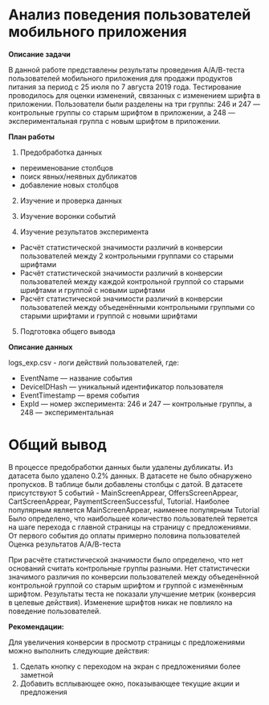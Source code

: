 # Анализ поведения пользователей мобильного приложения

**Описание задачи**

В данной работе представлены результаты проведения А/А/В-теста пользователей мобильного приложения для продажи продуктов питания за период с 25 июля по 7 августа 2019 года. Тестирование проводилось для оценки изменений, связанных с изменением шрифта в приложении. Пользователи были разделены на три группы: 246 и 247 — контрольные группы со старым шрифтом в приложении, а 248 — экспериментальная группа с новым шрифтом в приложении.

**План работы**

1. Предобработка данных
- переименование столбцов
- поиск явных/неявных дубликатов
- добавление новых столбцов

2. Изучение и проверка данных

3. Изучение воронки событий

4. Изучение результатов эксперимента

- Расчёт статистической значимости различий в конверсии пользователей между 2 контрольными группами со старыми шрифтами
- Расчёт статистической значимости различий в конверсии пользователей между каждой контрольной группой со старыми шрифтами и группой с новыми шрифтами
- Расчёт статистической значимости различий в конверсии пользователей между объеденёнными контрольными группыми со старыми шрифтами и группой с новыми шрифтами
5. Подготовка общего вывода

**Описание данных**

logs_exp.csv - логи действий пользователей, где:
- EventName — название события
- DeviceIDHash — уникальный идентификатор пользователя
- EventTimestamp — время события
- ExpId — номер эксперимента: 246 и 247 — контрольные группы, а 248 — экспериментальная

# Общий вывод
В процессе предобработки данных были удалены дубликаты. Из датасета было удалено 0.2% данных. В датасете не было обнаружено пропусков. В таблице были добавлены столбцы с датой.
В датасете присутствуют 5 событий - MainScreenAppear, OffersScreenAppear, CartScreenAppear, PaymentScreenSuccessful, Tutorial. Наиболее популярным является MainScreenAppear, наименее популярным Tutorial
Было определено, что наибольшее количество пользователей теряется на шаге перехода с главной страницы на страницу с предложениями. От первого события до оплаты примерно половина пользователей
Оценка результатов А/А/В-теста

При расчёте статистической значимости было определено, что нет оснований считать контрольные группы разными.
Нет статистически значимого различия по конверсии пользователей между объеденённой контрольной группой со старым шрифтом и группой с изменённым шрифтом.
Результаты теста не показали улучшение метрик (конверсия в целевые действия). Изменение шрифтов никак не повлияло на поведение пользователей.

**Рекомендации:**

Для увеличения конверсии в просмотр страницы с предложениями можно выполнить следующие действия:

1. Сделать кнопку с переходом на экран с предложениями более заметной
2. Добавить всплывающее окно, показывающее текущие акции и предложения
